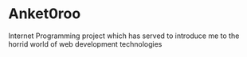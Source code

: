 # Anket0roo
Internet Programming project which has served to introduce me to the horrid world of web development technologies
